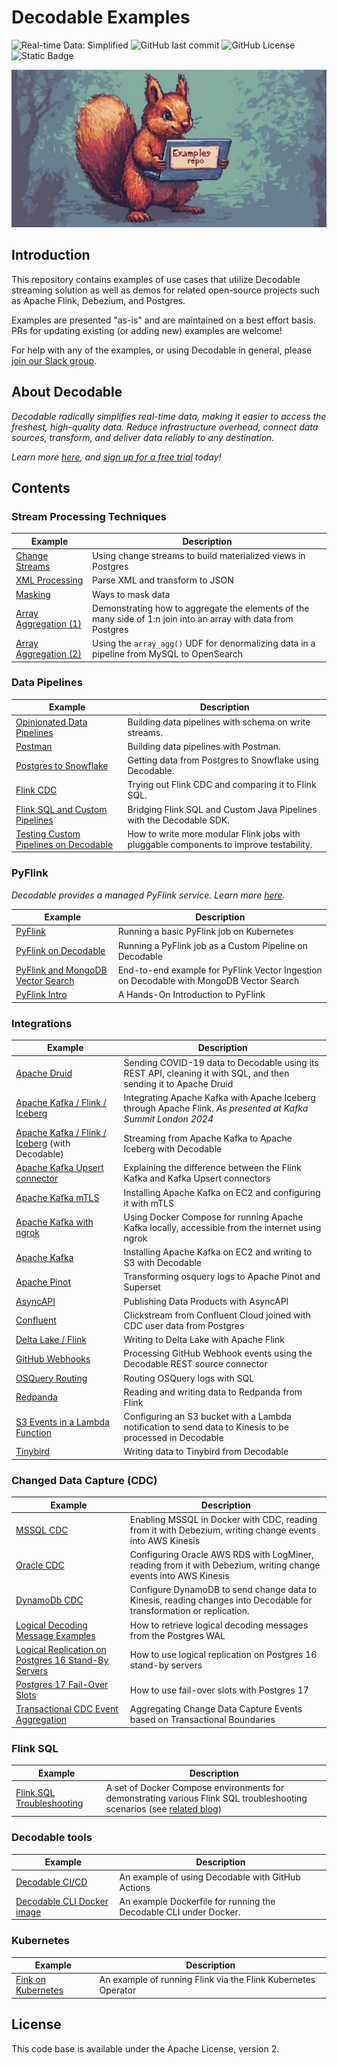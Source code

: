 # Decodable Examples

![Real-time Data: Simplified](https://img.shields.io/badge/real%E2%80%93time%20data-simplified-%232F74F9?labelColor=%2306091A&link=https%3A%2F%2Fdecodable.co)
![GitHub last commit](https://img.shields.io/github/last-commit/decodableco/examples)
![GitHub License](https://img.shields.io/github/license/decodableco/examples)
![Static Badge](https://img.shields.io/badge/we%20love-apache%20flink-%23E6526F?logo=apacheflink)

![A squirrel holding a laptop that says "Examples repo"](images/examples_repo.webp)

## Introduction

This repository contains examples of use cases that utilize Decodable streaming solution as well as demos for related open-source projects such as Apache Flink, Debezium, and Postgres.

Examples are presented "as-is" and are maintained on a best effort basis. PRs for updating existing (or adding new) examples are welcome!

For help with any of the examples, or using Decodable in general, please [join our Slack group](https://join.slack.com/t/decodablecommunity/shared_invite/zt-uvow71bk-Uf914umgpoyIbOQSxriJkA).

## About Decodable

_Decodable radically simplifies real-time data, making it easier to access the freshest, high-quality data. Reduce infrastructure overhead, connect data sources, transform, and deliver data reliably to any destination._

_Learn more [here](https://decodable.co), and [sign up for a free trial](https://app.decodable.co/-/accounts/create) today!_

## Contents

### Stream Processing Techniques

| Example                                     | Description                                                                                                    |
|---------------------------------------------|----------------------------------------------------------------------------------------------------------------|
| [Change Streams](change-streams)            | Using change streams to build materialized views in Postgres                                                   |
| [XML Processing](xml)                       | Parse XML and transform to JSON                                                                                |
| [Masking](masking)                          | Ways to mask data                                                                                              |
| [Array Aggregation (1)](array-agg-postgres) | Demonstrating how to aggregate the elements of the many side of 1:n join into an array with data from Postgres |
| [Array Aggregation (2)](array-agg)          | Using the `array_agg()` UDF for denormalizing data in a pipeline from MySQL to OpenSearch                      |

### Data Pipelines

| Example                                                 | Description                                                                            |
|---------------------------------------------------------|----------------------------------------------------------------------------------------|
| [Opinionated Data Pipelines](opinionated-pipelines)     | Building data pipelines with schema on write streams.                                  |
| [Postman](postman)                                      | Building data pipelines with Postman.                                                  |
| [Postgres to Snowflake](postgres-to-snowflake-with-cdc) | Getting data from Postgres to Snowflake using Decodable.                               |
| [Flink CDC](flink-cdc)                                  | Trying out Flink CDC and comparing it to Flink SQL.                                    |
| [Flink SQL and Custom Pipelines](sql-cupi-hybrid)       | Bridging Flink SQL and Custom Java Pipelines with the Decodable SDK.                   |
| [Testing Custom Pipelines on Decodable](testing-cupi)   | How to write more modular Flink jobs with pluggable components to improve testability. |


### PyFlink

_Decodable provides a managed PyFlink service. Learn more [here](https://docs.decodable.co/pipelines/create-pipelines-using-your-own-apache-flink-jobs.html#_create_a_custom_pipeline_python)._

| Example                                                         | Description                                                                             |
|-----------------------------------------------------------------|-----------------------------------------------------------------------------------------|
| [PyFlink](pyflink)                                              | Running a basic PyFlink job on Kubernetes                                               |
| [PyFlink on Decodable](pyflink-decodable)                       | Running a PyFlink job as a Custom Pipeline on Decodable                                 |
| [PyFlink and MongoDB Vector Search](pyflink-vector-embeddings)  | End-to-end example for PyFlink Vector Ingestion on Decodable with MongoDB Vector Search |
| [PyFlink Intro](pyflink-intro)                                  | A Hands-On Introduction to PyFlink                                                      |

### Integrations

| Example                                                                    | Description                                                                                                                                                                                                          |
|----------------------------------------------------------------------------|-----------------------------------------------------------------------------------------------------------------------|
| [Apache Druid](druid)                                                      | Sending COVID-19 data to Decodable using its REST API, cleaning it with SQL, and then sending it to Apache Druid      |
| [Apache Kafka / Flink / Iceberg](kafka-iceberg/apache-flink)               | Integrating Apache Kafka with Apache Iceberg through Apache Flink. _As presented at Kafka Summit London 2024_         |
| [Apache Kafka / Flink / Iceberg](kafka-iceberg/decodable) (with Decodable) | Streaming from Apache Kafka to Apache Iceberg with Decodable                                                          |
| [Apache Kafka Upsert connector](kafka-upsert/)                             | Explaining the difference between the Flink Kafka and Kafka Upsert connectors                                         |
| [Apache Kafka mTLS](mtls)                                                  | Installing Apache Kafka on EC2 and configuring it with mTLS                                                           |
| [Apache Kafka with ngrok](kafka-ngrok)                                     | Using Docker Compose for running Apache Kafka locally, accessible from the internet using ngrok                       |
| [Apache Kafka](kafka2s3)                                                   | Installing Apache Kafka on EC2 and writing to S3 with Decodable                                                       |
| [Apache Pinot](pinot)                                                      | Transforming osquery logs to Apache Pinot and Superset                                                                |
| [AsyncAPI](asyncapi)                                                       | Publishing Data Products with AsyncAPI                                                                                |
| [Confluent](confluent)                                                     | Clickstream from Confluent Cloud joined with CDC user data from Postgres                                              |
| [Delta Lake / Flink](flink-delta-lake)                                     | Writing to Delta Lake with Apache Flink                                                                               |
| [GitHub Webhooks](github-webhooks)                                         | Processing GitHub Webhook events using the Decodable REST source connector                                            |
| [OSQuery Routing](osquery)                                                 | Routing OSQuery logs with SQL                                                                                         |
| [Redpanda](redpanda)                                                       | Reading and writing data to Redpanda from Flink                                                                       |
| [S3 Events in a Lambda Function](s3events/)                                | Configuring an S3 bucket with a Lambda notification to send data to Kinesis to be processed in Decodable              |
| [Tinybird](tinybird)                                                       | Writing data to Tinybird from Decodable                                                                               |

### Changed Data Capture (CDC)

| Example                                                          | Description                                                                                                          |
|------------------------------------------------------------------|----------------------------------------------------------------------------------------------------------------------|
| [MSSQL CDC](mssql_cdc/)                                          | Enabling MSSQL in Docker with CDC, reading from it with Debezium, writing change events into AWS Kinesis             |
| [Oracle CDC](oracle_cdc/)                                        | Configuring Oracle AWS RDS with LogMiner, reading from it with Debezium, writing change events into AWS Kinesis      | 
| [DynamoDb CDC](dynamodb_cdc/)                                    | Configure DynamoDB to send change data to Kinesis, reading changes into Decodable for transformation or replication. |
| [Logical Decoding Message Examples](postgres-logical-decoding)   | How to retrieve logical decoding messages from the Postgres WAL                                                      |
| [Logical Replication on Postgres 16 Stand-By Servers](postgres-logical-replication-standby) | How to use logical replication on Postgres 16 stand-by servers                            |
| [Postgres 17 Fail-Over Slots](failover-slots)                    | How to use fail-over slots with Postgres 17                                                                          |
| [Transactional CDC Event Aggregation](tx-aware-cdc-buffering)    | Aggregating Change Data Capture Events based on Transactional Boundaries                                             |

### Flink SQL

| Example                                               | Description |
|-------------------------------------------------------|-------------|
| [Flink SQL Troubleshooting](troubleshooting-flinksql) | A set of Docker Compose environments for demonstrating various Flink SQL troubleshooting scenarios (see [related blog](https://www.decodable.co/blog/flink-sql-misconfiguration-misunderstanding-and-mishaps?utm_medium=github&utm_source=examples_repo&utm_campaign=blog&utm_content=troubleshooting-flinksql))|

### Decodable tools

| Example                                               | Description |
|-------------------------------------------------------|-------------|
| [Decodable CI/CD](declarative-cicd) | An example of using Decodable with GitHub Actions|
| [Decodable CLI Docker image](cli-docker) | An example Dockerfile for running the Decodable CLI under Docker.|

### Kubernetes

| Example                                               | Description |
|-------------------------------------------------------|-------------|
| [Fink on Kubernetes](flink-on-kubernetes) | An example of running Flink via the Flink Kubernetes Operator|

## License

This code base is available under the Apache License, version 2.
